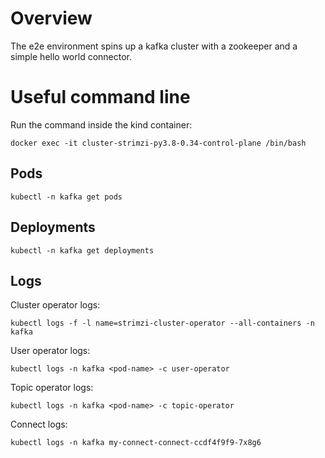 # Overview

The e2e environment spins up a kafka cluster with a zookeeper and a simple hello world connector.

# Useful command line

Run the command inside the kind container: 

```commandline
docker exec -it cluster-strimzi-py3.8-0.34-control-plane /bin/bash
```

## Pods 

```commandline
kubectl -n kafka get pods
```

## Deployments 

```commandline
kubectl -n kafka get deployments
```

## Logs

Cluster operator logs: 

```commandline
kubectl logs -f -l name=strimzi-cluster-operator --all-containers -n kafka
```

User operator logs: 

```commandline
kubectl logs -n kafka <pod-name> -c user-operator
```

Topic operator logs: 

```commandline
kubectl logs -n kafka <pod-name> -c topic-operator
```

Connect logs: 

```commandline
kubectl logs -n kafka my-connect-connect-ccdf4f9f9-7x8g6
```